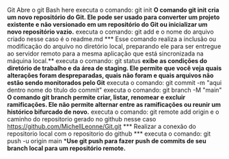 Git
Abre o git Bash here
executa o comando: git init **O comando git init cria um novo repositório do Git. Ele pode ser usado para converter um projeto existente e não versionado em um repositório do Git ou inicializar um novo repositório vazio.**
executa o comando: git add e o nome do arquivo criado nesse caso é o readme.md  *** Esse comando realiza a inclusão ou modificação do arquivo no diretório local, preparando ele para ser entregue ao servidor remoto para a mesma aplicação que está sincronizada na máquina local.**
executa o comando: git status **exibe as condições do diretório de trabalho e da área de staging. Ele permite que você veja quais alterações foram despreparadas, quais não foram e quais arquivos não estão sendo monitorados pelo Git**
executa o comando: git commit -m "aqui dentro nome do titulo do commit" 
executa o comando: git branch -M "main" **O comando git branch permite criar, listar, renomear e excluir ramificações. Ele não permite alternar entre as ramificações ou reunir um histórico bifurcado de novo.**
executa o comando: git remote add origin e o caminho do repositorio gerado no github nesse caso https://github.com/MichellLeonne/Git.git  *** Realizar a conexão do repositorio local com o repositorio do github ***
executa o comando: git push -u origin main ***Use git push para fazer push de commits de seu branch local para um repositório remote.**

